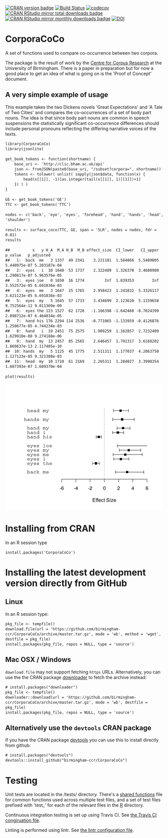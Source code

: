 [![CRAN version badge](https://img.shields.io/cran/v/CorporaCoCo.svg)](https://cran.r-project.org/package=CorporaCoCo)
[![Build Status](https://travis-ci.org/birmingham-ccr/CorporaCoCo.svg?branch=master)](https://travis-ci.org/birmingham-ccr/CorporaCoCo)
[![codecov](https://codecov.io/gh/birmingham-ccr/CorporaCoCo/branch/master/graph/badge.svg)](https://codecov.io/gh/birmingham-ccr/CorporaCoCo)
[![CRAN RStudio mirror total downloads badge](https://cranlogs.r-pkg.org/badges/grand-total/CorporaCoCo?color=001577)](https://cran.r-project.org/package=CorporaCoCo)
[![CRAN RStudio mirror monthly downloads badge](https://cranlogs.r-pkg.org/badges/CorporaCoCo?color=001577)](https://cran.r-project.org/package=CorporaCoCo)
[![DOI](https://zenodo.org/badge/DOI/10.5281/zenodo.1174881.svg)](https://doi.org/10.5281/zenodo.1174881)

CorporaCoCo
===========

A set of functions used to compare co-occurrence between two corpora.

The package is the result of work by the [Centre for Corpus Research](http://www.birmingham.ac.uk/research/activity/corpus/) at the University of Birmingham.  There is a paper in preparation but for now a good place to get an idea of what is going on is the 'Proof of Concept' document.

A very simple example of usage
------------------------------

This example takes the two Dickens novels 'Great Expectations' and 'A Tale of Two Cities' and compares the co-occurrences of a set of body part nouns. The idea is that since body part nouns are common in speech suspensions the statistically significant co-occurrence differences should include personal pronouns reflecting the differing narrative voices of the texts.

    library(CorporaCoCo)
    library(jsonlite)

    get_book_tokens <- function(shortname) {
        base_uri <- 'http://clic.bham.ac.uk/api'
        json <- fromJSON(paste0(base_uri, "/subset?corpora=", shortname))
        tokens <- tolower( unlist( sapply(json$data, function(x) {
            head(x[[1]], -1)[as.integer(tail(x[[1]], 1)[[1]])+1]
        }) ) )
    }

    GE <- get_book_tokens('GE')
    TTC <- get_book_tokens('TTC')

    nodes <- c('back', 'eye', 'eyes', 'forehead', 'hand', 'hands', 'head', 'shoulder')

    results <- surface_coco(TTC, GE, span = '5LR', nodes = nodes, fdr = 0.01)
    results

    ##          x   y H_A  M_A H_B  M_B effect_size  CI_lower   CI_upper      p_value   p_adjusted
    ##   1:  back  me   3 1337  49 2341    3.221181  1.584866  5.5489805 5.440975e-07 5.283187e-04
    ##   2:  eyes   i  10 1640  53 1737    2.322489  1.326370  3.4680980 1.290817e-07 5.963576e-05
    ##   3:  eyes joe   0 1650  16 1774         Inf  1.839353        Inf 3.552572e-05 6.691836e-03
    ##   4:  eyes  me   3 1647  25 1765    2.958423  1.241832  5.3326117 3.621123e-05 6.691836e-03
    ##   5:  eyes  my   5 1645  57 1733    3.434699  2.123620  5.1159658 9.752564e-12 9.011369e-09
    ##   6:  eyes the 123 1527  62 1728   -1.166398 -1.642460 -0.7024399 2.098712e-07 6.464034e-05
    ##   7:  hand his 176 2294 114 2536   -0.771065 -1.133959 -0.4126876 1.250677e-05 4.744234e-03
    ##   8:  hand   i  19 2451  75 2575    1.909259  1.162857  2.7232409 1.629910e-08 9.274188e-06
    ##   9:  hand  my  13 2457  85 2565    2.646457  1.791317  3.6168202 1.860637e-13 2.117405e-10
    ##  10: hands  my   5 1125  45 1775    2.511311  1.177037  4.2063750 1.127123e-05 9.321308e-03
    ##  11:  head  my  10 1710  61 2169    2.265311  1.284027  3.3998354 1.607393e-07 1.689370e-04

    plot(results)

![Plot of example results.](tools/readme_image_01.png)

Installing from CRAN
====================

In an R session type

    install.packages('CorporaCoCo')

Installing the latest development version directly from GitHub
==============================================================

Linux
-----

In an R session type:

    pkg_file <- tempfile()
    download.file(url = 'https://github.com/birmingham-ccr/CorporaCoCo/archive/master.tar.gz', mode = 'wb', method = 'wget', destfile = pkg_file)
    install.packages(pkg_file, repos = NULL, type = 'source')

Mac OSX / Windows
-----------------

``download.file`` may not support fetching ``https`` URLs. Alternatively, you
can use the the CRAN package [downloader](https://CRAN.R-project.org/package=downloader)
to fetch the archive instead:

    # install.packages("downloader")
    pkg_file <- tempfile()
    downloader::download(url = 'https://github.com/birmingham-ccr/CorporaCoCo/archive/master.tar.gz', mode = 'wb', destfile = pkg_file)
    install.packages(pkg_file, repos = NULL, type = 'source')

Alternatively use the `devtools` CRAN package
---------------------------------------------

If you have the CRAN package [devtools](https://CRAN.R-project.org/package=devtools)
you can use this to install directly from github:

    # install.packages("devtools")
    devtools::install_github("birmingham-ccr/CorporaCoCo")

Testing
=======

Unit tests are located in the /tests/ directory. There's a [shared functions](shared_functions.R) file for common functions used across multiple test files, and a set of test files prefixed with 'test_' for each of the relevant files in the [R](/R) directory.

Continuous integration testing is set up using Travis CI. See [the Travis CI congiruation file](/.travis.yml).

Linting is performed using lintr. See [the lintr configuration file](/.lintr).
